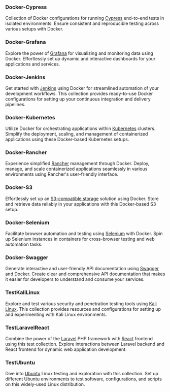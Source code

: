 ### Docker-Cypress
Collection of Docker configurations for running [Cypress](https://www.cypress.io/) end-to-end tests in isolated environments. Ensure consistent and reproducible testing across various setups with Docker.

### Docker-Grafana
Explore the power of [Grafana](https://grafana.com/) for visualizing and monitoring data using Docker. Effortlessly set up dynamic and interactive dashboards for your applications and services.

### Docker-Jenkins
Get started with [Jenkins](https://www.jenkins.io/) using Docker for streamlined automation of your development workflows. This collection provides ready-to-use Docker configurations for setting up your continuous integration and delivery pipelines.

### Docker-Kubernetes
Utilize Docker for orchestrating applications within [Kubernetes](https://kubernetes.io/) clusters. Simplify the deployment, scaling, and management of containerized applications using these Docker-based Kubernetes setups.

### Docker-Rancher
Experience simplified [Rancher](https://rancher.com/) management through Docker. Deploy, manage, and scale containerized applications seamlessly in various environments using Rancher's user-friendly interface.

### Docker-S3
Effortlessly set up an [S3-compatible storage](https://docs.aws.amazon.com/AmazonS3/latest/API/Welcome.html) solution using Docker. Store and retrieve data reliably in your applications with this Docker-based S3 setup.

### Docker-Selenium
Facilitate browser automation and testing using [Selenium](https://www.selenium.dev/) with Docker. Spin up Selenium instances in containers for cross-browser testing and web automation tasks.

### Docker-Swagger
Generate interactive and user-friendly API documentation using [Swagger](https://swagger.io/) and Docker. Create clear and comprehensive API documentation that makes it easier for developers to understand and consume your services.

### TestKaliLinux
Explore and test various security and penetration testing tools using [Kali Linux](https://www.kali.org/). This collection provides resources and configurations for setting up and experimenting with Kali Linux environments.

### TestLaravelReact
Combine the power of the [Laravel](https://laravel.com/) PHP framework with [React](https://reactjs.org/) frontend using this test collection. Explore interactions between Laravel backend and React frontend for dynamic web application development.

### TestUbuntu
Dive into [Ubuntu](https://ubuntu.com/) Linux testing and exploration with this collection. Set up different Ubuntu environments to test software, configurations, and scripts on this widely-used Linux distribution.
